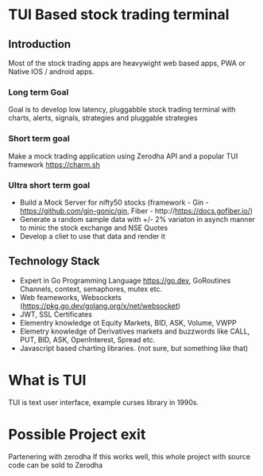 # TUI Based stock trading terminal

## Introduction 
Most of the stock trading apps are heavywight web based apps, PWA or Native IOS / android apps.

### Long term Goal 
Goal is to develop low latency, pluggabble stock trading terminal with charts, alerts, signals, strategies and pluggable strategies 

### Short term goal
Make a mock trading application using Zerodha API and a popular TUI framework https://charm.sh 

### Ultra short term goal
+ Build a Mock Server for nifty50 stocks (framework - Gin - https://github.com/gin-gonic/gin, Fiber - http://https://docs.gofiber.io/)
+ Generate a random sample data with +/- 2% variaton in asynch manner to minic the stock exchange and NSE Quotes
+ Develop a cliet to use that data and render it
  
## Technology Stack
+ Expert in Go Programming Language https://go.dev, GoRoutines Channels, context, semaphores, mutex etc.
+ Web feameworks, Websockets (https://pkg.go.dev/golang.org/x/net/websocket) 
+ JWT, SSL Certificates
+ Elementry knowledge ot Equity Markets, BID, ASK, Volume, VWPP
+ Elemetry knowledge of Derivatives markets and buzzwords like CALL, PUT, BID, ASK, OpenInterest, Spread etc.
+ Javascript based charting libraries. (not sure, but something like that)

# What is TUI 
TUI is text user interface, example curses library in 1990s.

# Possible Project exit 
Partenering with zerodha 
If this works well, this whole project with source code can be sold to Zerodha
